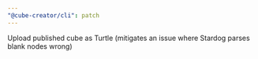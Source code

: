 ```yaml
---
"@cube-creator/cli": patch
---
```


Upload published cube as Turtle (mitigates an issue where Stardog parses blank nodes wrong)
